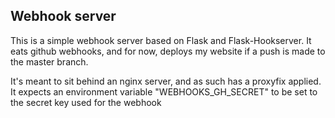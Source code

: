 ## Webhook server

This is a simple webhook server based on Flask and Flask-Hookserver. It eats github webhooks, and for now, deploys
my website if a push is made to the master branch.

It's meant to sit behind an nginx server, and as such has a proxyfix applied.
It expects an environment variable "WEBHOOKS_GH_SECRET" to be set to the secret key used for the webhook